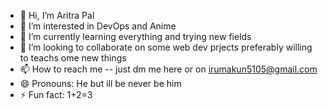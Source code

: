 - 👋 Hi, I’m Aritra Pal
- 👀 I’m interested in DevOps and Anime
- 🌱 I’m currently learning everything and trying new fields
- 💞️ I’m looking to collaborate on some web dev prjects preferably willing to teachs ome new things
- 📫 How to reach me -- just dm me here or on irumakun5105@gmail.com
- 😄 Pronouns: He but ill be never be him
- ⚡ Fun fact: 1+2=3

<!---
iruma-kun/iruma-kun is a ✨ special ✨ repository because its `README.md` (this file) appears on your GitHub profile.
You can click the Preview link to take a look at your changes.
--->
